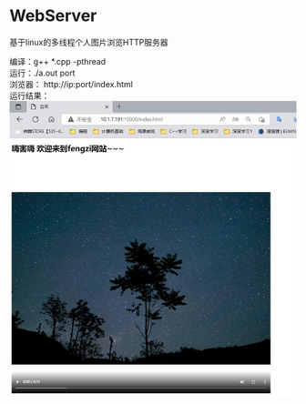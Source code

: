 # WebServer
基于linux的多线程个人图片浏览HTTP服务器


编译：g++ *.cpp -pthread  
运行：./a.out port  
浏览器： http://ip:port/index.html  
运行结果：  
![image](resources/images/image1.jpg) 
